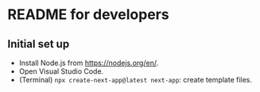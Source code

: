 # README for developers

## Initial set up

- Install Node.js from <https://nodejs.org/en/>.
- Open Visual Studio Code.
- (Terminal) `npx create-next-app@latest next-app`: create template files.
